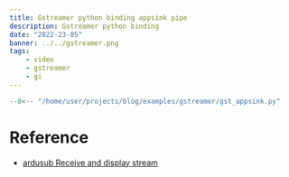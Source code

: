 ```yaml
---
title: Gstreamer python binding appsink pipe
description: Gstreamer python binding
date: "2022-23-05"
banner: ../../gstreamer.png
tags:
    - video
    - gstreamer
    - gi
---
```


```python title="appsrc demo"
--8<-- "/home/user/projects/blog/examples/gstreamer/gst_appsink.py"
```


# Reference
- [ardusub Receive and display stream](https://www.ardusub.com/developers/opencv.html)